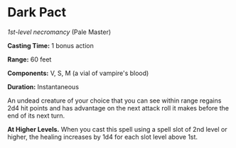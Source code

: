 # Dark Pact
*1st-level necromancy* (Pale Master)

**Casting Time:** 1 bonus action

**Range:** 60 feet

**Components:** V, S, M (a vial of vampire's blood)

**Duration:** Instantaneous

An undead creature of your choice that you can see within range regains 2d4 hit points and has advantage on the next attack roll it makes before the end of its next turn.

**At Higher Levels.** When you cast this spell using a spell slot of 2nd level or higher, the healing increases by 1d4 for each slot level above 1st.
